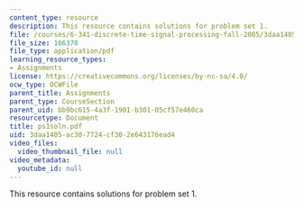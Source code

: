 ```yaml
---
content_type: resource
description: This resource contains solutions for problem set 1.
file: /courses/6-341-discrete-time-signal-processing-fall-2005/3daa1405ac307724cf302e643176ead4_ps1soln.pdf
file_size: 166378
file_type: application/pdf
learning_resource_types:
- Assignments
license: https://creativecommons.org/licenses/by-nc-sa/4.0/
ocw_type: OCWFile
parent_title: Assignments
parent_type: CourseSection
parent_uid: bb9bc615-4a3f-1901-b301-05cf57e460ca
resourcetype: Document
title: ps1soln.pdf
uid: 3daa1405-ac30-7724-cf30-2e643176ead4
video_files:
  video_thumbnail_file: null
video_metadata:
  youtube_id: null
---
```

This resource contains solutions for problem set 1.